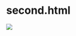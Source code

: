 # second.html
<image src="https://media1.giphy.com/media/BSx6mzbW1ew7K/giphy.gif?cid=790b76115d3fcb6d3932342e51d4d2c8&amp;rid=giphy.gif">
